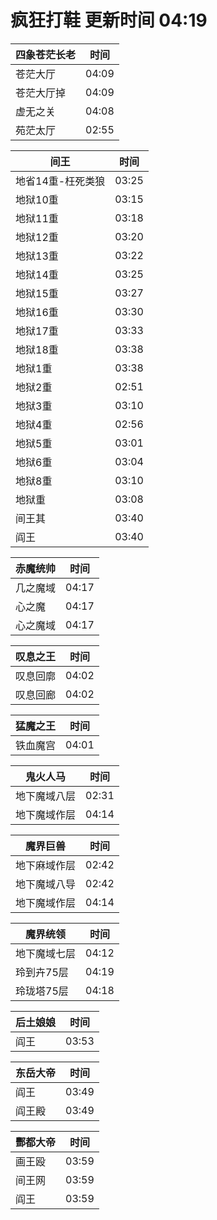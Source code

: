 # 疯狂打鞋 更新时间 04:19

| 四象苍茫长老   | 时间    |
|--------|-------|
| 苍茫大厅 | 04:09 |
| 苍茫大厅掉 | 04:09 |
| 虚无之关 | 04:08 |
| 苑茫太厅 | 02:55 |

| 间王   | 时间    |
|--------|-------|
| 地省14重-枉死类狼 | 03:25 |
| 地狱10重 | 03:15 |
| 地狱11重 | 03:18 |
| 地狱12重 | 03:20 |
| 地狱13重 | 03:22 |
| 地狱14重 | 03:25 |
| 地狱15重 | 03:27 |
| 地狱16重 | 03:30 |
| 地狱17重 | 03:33 |
| 地狱18重 | 03:38 |
| 地狱1重 | 03:38 |
| 地狱2重 | 02:51 |
| 地狱3重 | 03:10 |
| 地狱4重 | 02:56 |
| 地狱5重 | 03:01 |
| 地狱6重 | 03:04 |
| 地狱8重 | 03:10 |
| 地狱重 | 03:08 |
| 间王其 | 03:40 |
| 阎王 | 03:40 |

| 赤魔统帅   | 时间    |
|--------|-------|
| 几之魔域 | 04:17 |
| 心之魔 | 04:17 |
| 心之魔域 | 04:17 |

| 叹息之王   | 时间    |
|--------|-------|
| 叹息回廓 | 04:02 |
| 叹息回廊 | 04:02 |

| 猛魔之王   | 时间    |
|--------|-------|
| 铁血魔宫 | 04:01 |

| 鬼火人马   | 时间    |
|--------|-------|
| 地下魔域八层 | 02:31 |
| 地下魔域作层 | 04:14 |

| 魔界巨兽   | 时间    |
|--------|-------|
| 地下麻域作层 | 02:42 |
| 地下魔域八导 | 02:42 |
| 地下魔域作层 | 04:14 |

| 魔界统领   | 时间    |
|--------|-------|
| 地下魔域七层 | 04:12 |
| 玲到卉75层 | 04:19 |
| 玲珑塔75层 | 04:18 |

| 后土娘娘   | 时间    |
|--------|-------|
| 阎王 | 03:53 |

| 东岳大帝   | 时间    |
|--------|-------|
| 阎王 | 03:49 |
| 阎王殿 | 03:49 |

| 酆都大帝   | 时间    |
|--------|-------|
| 画王殴 | 03:59 |
| 间王网 | 03:59 |
| 阎王 | 03:59 |